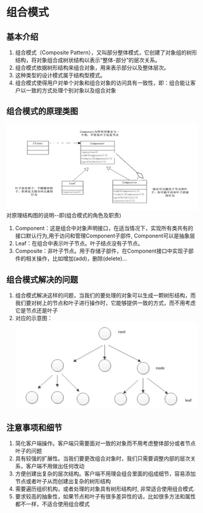 # 组合模式

## 基本介绍

1) 组合模式（Composite Pattern），又叫部分整体模式，它创建了对象组的树形结构，将对象组合成树状结构以表示“整体-部分”的层次关系。
2) 组合模式依据树形结构来组合对象，用来表示部分以及整体层次。
3) 这种类型的设计模式属于结构型模式。
4) 组合模式使得用户对单个对象和组合对象的访问具有一致性，即：组合能让客户以一致的方式处理个别对象以及组合对象

## 组合模式的原理类图

![img.png](../../../resources/picture/img28.png) \
对原理结构图的说明--即(组合模式的角色及职责)

1) Component：这是组合中对象声明接口，在适当情况下，实现所有类共有的接口默认行为,用于访问和管理Component子部件, Component可以是抽象层
2) Leaf：在组合中表示叶子节点。叶子结点没有子节点。
3) Composite：非叶子节点。用于存储子部件，在Component接口中实现子部件的相关操作，比如增加(add)，删除(delete)...

## 组合模式解决的问题

1) 组合模式解决这样的问题，当我们的要处理的对象可以生成一颗树形结构，而我们要对树上的节点和叶子进行操作时，它能够提供一致的方式，而不用考虑它是节点还是叶子
2) 对应的示意图： \
   ![img.png](../../../resources/picture/img29.png)

## 注意事项和细节

1) 简化客户端操作。客户端只需要面对一致的对象而不用考虑整体部分或者节点叶子的问题
2) 具有较强的扩展性。当我们要更改组合对象时，我们只需要调整内部的层次关系，客户端不用做出任何改动
3) 方便创建出复杂的层次结构。客户端不用理会组合里面的组成细节，容易添加节点或者叶子从而创建出复杂的树形结构
4) 需要遍历组织机构，或者处理的对象具有树形结构时, 非常适合使用组合模式.
5) 要求较高的抽象性，如果节点和叶子有很多差异性的话，比如很多方法和属性都不一样，不适合使用组合模式